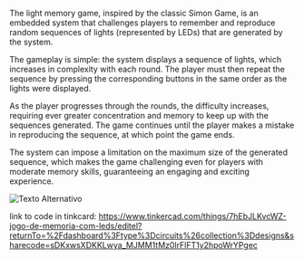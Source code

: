 The light memory game, inspired by the classic Simon Game, is an embedded system that challenges players to remember and reproduce random sequences of lights (represented by LEDs) that are generated by the system.

The gameplay is simple: the system displays a sequence of lights, which increases in complexity with each round. The player must then repeat the sequence by pressing the corresponding buttons in the same order as the lights were displayed.

As the player progresses through the rounds, the difficulty increases, requiring ever greater concentration and memory to keep up with the sequences generated. The game continues until the player makes a mistake in reproducing the sequence, at which point the game ends.

The system can impose a limitation on the maximum size of the generated sequence, which makes the game challenging even for players with moderate memory skills, guaranteeing an engaging and exciting experience.

![Texto Alternativo]([URL_da_Imagem](https://maker.pro/storage/LrBD9qh/LrBD9qhxZRyZEJTMX1i4uhxzS7feOc9yLRPP4hkN.png))

link to code in tinkcard: https://www.tinkercad.com/things/7hEbJLKvcWZ-jogo-de-memoria-com-leds/editel?returnTo=%2Fdashboard%3Ftype%3Dcircuits%26collection%3Ddesigns&sharecode=sDKxwsXDKKLwya_MJMM1tMz0lrFlFT1y2hpoWrYPgec
